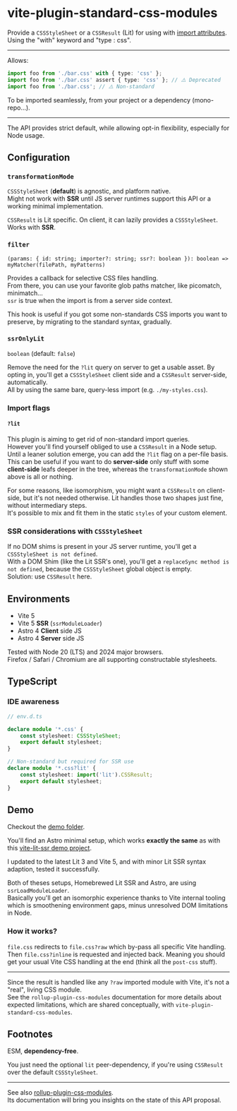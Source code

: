 # vite-plugin-standard-css-modules

Provide a `CSSStyleSheet` or a `CSSResult` (Lit) for using with [import attributes](https://tc39.es/proposal-import-attributes/).  
Using the "with" keyword and "type : css".

---

Allows:

```ts
import foo from './bar.css' with { type: 'css' };
import foo from './bar.css' assert { type: 'css' }; // ⚠️ Deprecated
import foo from './bar.css'; // ⚠️ Non-standard
```

To be imported seamlessly, from your project or a dependency (mono-repo…).

---

The API provides strict default, while allowing opt-in flexibility, especially for Node usage.

## Configuration

### `transformationMode`

`CSSStyleSheet` (**default**) is agnostic, and platform native.  
Might not work with **SSR** until JS server runtimes support this API or a working minimal implementation.

`CSSResult` is Lit specific. On client, it can lazily provides a `CSSStyleSheet`.  
Works with **SSR**.

### `filter`

`(params: { id: string; importer?: string; ssr?: boolean }): boolean => myMatcher(filePath, myPatterns)`

Provides a callback for selective CSS files handling.  
From there, you can use your favorite glob paths matcher, like picomatch, minimatch…  
`ssr` is true when the import is from a server side context.

This hook is useful if you got some non-standards CSS imports you want to preserve, by migrating to the standard syntax, gradually.

### `ssrOnlyLit`

`boolean` (default: `false`)

Remove the need for the `?lit` query on server to get a usable asset.
By opting in, you'll get a `CSSStyleSheet` client side and a `CSSResult` server-side, automatically.  
All by using the same bare, query-less import (e.g. `./my-styles.css`).

### Import flags

#### `?lit`

This plugin is aiming to get rid of non-standard import queries.  
However you'll find yourself obliged to use a `CSSResult` in a Node setup.  
Until a leaner solution emerge, you can add the `?lit` flag on a per-file basis.  
This can be useful if you want to do **server-side** only stuff with some **client-side**
leafs deeper in the tree, whereas the `transformationMode` shown above is all or nothing.

For some reasons, like isomorphism, you might want a `CSSResult` on client-side, but it's not needed otherwise.
Lit handles those two shapes just fine, without intermediary steps.  
It's possible to mix and fit them in the static `styles` of your custom element.

### SSR considerations with `CSSStyleSheet`

If no DOM shims is present in your JS server runtime, you'll get a `CSSStyleSheet is not defined`.  
With a DOM Shim (like the Lit SSR's one), you'll get a `replaceSync method is not defined`, because the `CSSStyleSheet` global object is empty.  
Solution: use `CSSResult` here.

## Environments

- Vite 5
- Vite 5 **SSR** (`ssrModuleLoader`)
- Astro 4 **Client** side JS
- Astro 4 **Server** side JS

Tested with Node 20 (LTS) and 2024 major browsers.  
Firefox / Safari / Chromium are all supporting constructable stylesheets.

## TypeScript

### IDE awareness

```ts
// env.d.ts

declare module '*.css' {
	const stylesheet: CSSStyleSheet;
	export default stylesheet;
}

// Non-standard but required for SSR use
declare module '*.css?lit' {
	const stylesheet: import('lit').CSSResult;
	export default stylesheet;
}
```

## Demo

Checkout the [demo folder](https://github.com/JulianCataldo/vite-plugin-standard-css-modules).

You'll find an Astro minimal setup, which works **exactly the same** as with this
[vite-lit-ssr demo project](https://github.com/vikerman/vite-lit-ssr).

I updated to the latest Lit 3 and Vite 5, and with minor Lit SSR syntax adaption, tested it successfully.

Both of theses setups, Homebrewed Lit SSR and Astro, are using `ssrLoadModuleLoader`.  
Basically you'll get an isomorphic experience thanks to Vite internal tooling which is smoothening environment gaps, minus unresolved DOM limitations in Node.

### How it works?

`file.css` redirects to `file.css?raw` which by-pass all specific Vite handling.  
Then `file.css?inline` is requested and injected back. Meaning you should get your usual Vite CSS handling at the end (think all the `post-css` stuff).

---

Since the result is handled like any `?raw` imported module with Vite, it's not a "real", living CSS module.  
See the `rollup-plugin-css-modules` documentation for more details about expected limitations, which are shared conceptually, with `vite-plugin-standard-css-modules`.

## Footnotes

ESM, **dependency-free**.

You just need the optional `lit` peer-dependency, if you're using `CSSResult` over the default `CSSStyleSheet`.

---

See also [rollup-plugin-css-modules](https://www.npmjs.com/package/rollup-plugin-css-modules).  
Its documentation will bring you insights on the state of this API proposal.

